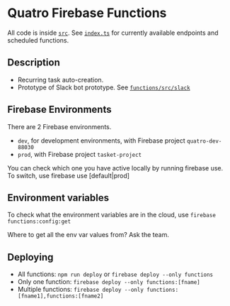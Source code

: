 # Quatro Firebase Functions

All code is inside [`src`](src). See [`index.ts`](src/index.ts) for currently available endpoints and scheduled functions.

## Description

- Recurring task auto-creation.
- Prototype of Slack bot prototype. See [`functions/src/slack`](functions/src/slack)

## Firebase Environments
There are 2 Firebase environments.

* `dev`, for development environments, with Firebase project `quatro-dev-88030`
* `prod`, with Firebase project `tasket-project`

You can check which one you have active locally by running firebase use. To switch, use firebase use [default|prod]

## Environment variables

To check what the environment variables are in the cloud, use `firebase functions:config:get`

Where to get all the env var values from? Ask the team.

## Deploying

* All functions: `npm run deploy` or `firebase deploy --only functions`
* Only one function: `firebase deploy --only functions:[fname]`
* Multiple functions: `firebase deploy --only functions:[fname1],functions:[fname2]`
